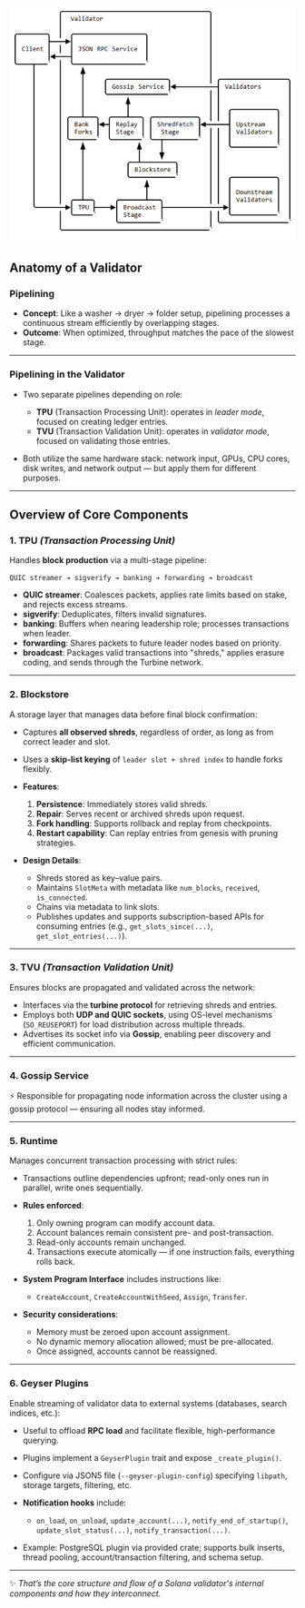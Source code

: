 ![alt text](image.png)
---

## Anatomy of a Validator

### Pipelining

* **Concept**: Like a washer → dryer → folder setup, pipelining processes a continuous stream efficiently by overlapping stages.
* **Outcome**: When optimized, throughput matches the pace of the slowest stage.

---

### Pipelining in the Validator

* Two separate pipelines depending on role:

  * **TPU** (Transaction Processing Unit): operates in *leader mode*, focused on creating ledger entries.
  * **TVU** (Transaction Validation Unit): operates in *validator mode*, focused on validating those entries.
* Both utilize the same hardware stack: network input, GPUs, CPU cores, disk writes, and network output — but apply them for different purposes.

---

## Overview of Core Components

### 1. **TPU** *(Transaction Processing Unit)*

Handles **block production** via a multi-stage pipeline:

```text
QUIC streamer ➔ sigverify ➔ banking ➔ forwarding ➔ broadcast
```

* **QUIC streamer**: Coalesces packets, applies rate limits based on stake, and rejects excess streams.
* **sigverify**: Deduplicates, filters invalid signatures.
* **banking**: Buffers when nearing leadership role; processes transactions when leader.
* **forwarding**: Shares packets to future leader nodes based on priority.
* **broadcast**: Packages valid transactions into "shreds," applies erasure coding, and sends through the Turbine network.

---

### 2. **Blockstore**

A storage layer that manages data before final block confirmation:

* Captures **all observed shreds**, regardless of order, as long as from correct leader and slot.

* Uses a **skip-list keying** of `leader slot + shred index` to handle forks flexibly.

* **Features**:

  1. **Persistence**: Immediately stores valid shreds.
  2. **Repair**: Serves recent or archived shreds upon request.
  3. **Fork handling**: Supports rollback and replay from checkpoints.
  4. **Restart capability**: Can replay entries from genesis with pruning strategies.

* **Design Details**:

  * Shreds stored as key–value pairs.
  * Maintains `SlotMeta` with metadata like `num_blocks`, `received`, `is_connected`.
  * Chains via metadata to link slots.
  * Publishes updates and supports subscription-based APIs for consuming entries (e.g., `get_slots_since(...)`, `get_slot_entries(...)`).

---

### 3. **TVU** *(Transaction Validation Unit)*

Ensures blocks are propagated and validated across the network:

* Interfaces via the **turbine protocol** for retrieving shreds and entries.
* Employs both **UDP and QUIC sockets**, using OS-level mechanisms (`SO_REUSEPORT`) for load distribution across multiple threads.
* Advertises its socket info via **Gossip**, enabling peer discovery and efficient communication.

---

### 4. **Gossip Service**

⚡ Responsible for propagating node information across the cluster using a gossip protocol — ensuring all nodes stay informed.

---

### 5. **Runtime**

Manages concurrent transaction processing with strict rules:

* Transactions outline dependencies upfront; read-only ones run in parallel, write ones sequentially.

* **Rules enforced**:

  1. Only owning program can modify account data.
  2. Account balances remain consistent pre- and post-transaction.
  3. Read-only accounts remain unchanged.
  4. Transactions execute atomically — if one instruction fails, everything rolls back.

* **System Program Interface** includes instructions like:

  * `CreateAccount`, `CreateAccountWithSeed`, `Assign`, `Transfer`.

* **Security considerations**:

  * Memory must be zeroed upon account assignment.
  * No dynamic memory allocation allowed; must be pre-allocated.
  * Once assigned, accounts cannot be reassigned.

---

### 6. **Geyser Plugins**

Enable streaming of validator data to external systems (databases, search indices, etc.):

* Useful to offload **RPC load** and facilitate flexible, high-performance querying.

* Plugins implement a `GeyserPlugin` trait and expose `_create_plugin()`.

* Configure via JSON5 file (`--geyser-plugin-config`) specifying `libpath`, storage targets, filtering, etc.

* **Notification hooks** include:

  * `on_load`, `on_unload`, `update_account(...)`, `notify_end_of_startup()`, `update_slot_status(...)`, `notify_transaction(...)`.

* Example: PostgreSQL plugin via provided crate; supports bulk inserts, thread pooling, account/transaction filtering, and schema setup.

---

✨ *That’s the core structure and flow of a Solana validator's internal components and how they interconnect.*

